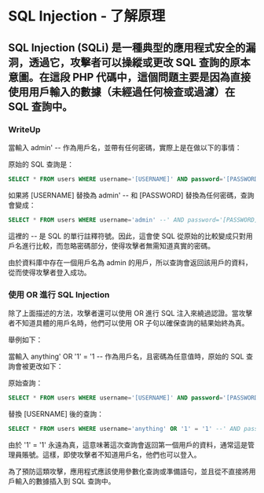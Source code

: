 # SQL Injection - 了解原理

## SQL Injection (SQLi) 是一種典型的應用程式安全的漏洞，透過它，攻擊者可以操縱或更改 SQL 查詢的原本意圖。在這段 PHP 代碼中，這個問題主要是因為直接使用用戶輸入的數據（未經過任何檢查或過濾）在 SQL 查詢中。

### WriteUp
當輸入 admin' -- 作為用戶名，並帶有任何密碼，實際上是在做以下的事情：

原始的 SQL 查詢是：
```sql
SELECT * FROM users WHERE username='[USERNAME]' AND password='[PASSWORD]'
```
如果將 [USERNAME] 替換為 admin' -- 和 [PASSWORD] 替換為任何密碼，查詢會變成：
```sql
SELECT * FROM users WHERE username='admin' --' AND password='[PASSWORD]'
```
這裡的 -- 是 SQL 的單行註釋符號。因此，這會使 SQL 從原始的比較變成只對用戶名進行比較，而忽略密碼部分，使得攻擊者無需知道真實的密碼。

由於資料庫中存在一個用戶名為 admin 的用戶，所以查詢會返回該用戶的資料，從而使得攻擊者登入成功。

### 使用 OR 進行 SQL Injection

除了上面描述的方法，攻擊者還可以使用 OR 進行 SQL 注入來繞過認證。當攻擊者不知道具體的用戶名時，他們可以使用 OR 子句以確保查詢的結果始終為真。

舉例如下：

當輸入 anything' OR '1' = '1 -- 作為用戶名，且密碼為任意值時，原始的 SQL 查詢會被更改如下：

原始查詢：
```sql
SELECT * FROM users WHERE username='[USERNAME]' AND password='[PASSWORD]'
```
替換 [USERNAME] 後的查詢：
```sql
SELECT * FROM users WHERE username='anything' OR '1' = '1' --' AND password='[PASSWORD]'
```
由於 '1' = '1' 永遠為真，這意味著這次查詢會返回第一個用戶的資料，通常這是管理員賬號。這樣，即使攻擊者不知道用戶名，他們也可以登入。

為了預防這類攻擊，應用程式應該使用參數化查詢或準備語句，並且從不直接將用戶輸入的數據插入到 SQL 查詢中。
